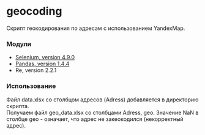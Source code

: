# geocoding
Cкрипт геокодирования по адресам c использованием YandexMap. 

### Модули
- [Selenium, version 4.9.0](https://www.selenium.dev/)
- [Pandas, version 1.4.4](https://pandas.pydata.org/)
- Re, version 2.2.1

### Использование
Файл data.xlsx со столбцом адресов (Adress) добавляется в директорию скрипта.  
Получаем файл geo_data.xlsx со столбцами Adress, geo.
Значение NaN в столбце geo - означает, что адрес не закеокодился (некорректный адрес).





